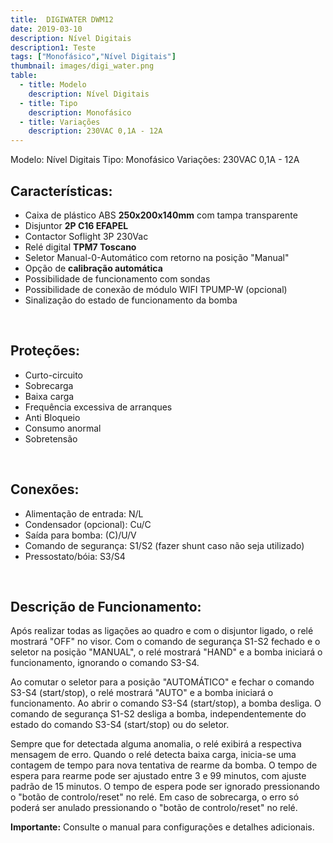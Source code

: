 ```yaml
---
title:  DIGIWATER DWM12
date: 2019-03-10
description: Nível Digitais 
description1: Teste 
tags: ["Monofásico","Nível Digitais"]
thumbnail: images/digi_water.png
table:
  - title: Modelo
    description: Nível Digitais 
  - title: Tipo
    description: Monofásico
  - title: Variações
    description: 230VAC 0,1A - 12A
---
```


Modelo: Nível Digitais 
Tipo: Monofásico
Variações: 230VAC 0,1A - 12A



## Características:

* Caixa de plástico ABS **250x200x140mm** com tampa transparente
* Disjuntor **2P C16 EFAPEL**
* Contactor Soflight 3P 230Vac
* Relé digital **TPM7 Toscano**
* Seletor Manual-0-Automático com retorno na posição "Manual"
* Opção de **calibração automática**
* Possibilidade de funcionamento com sondas
* Possibilidade de conexão de módulo WIFI TPUMP-W (opcional)
* Sinalização do estado de funcionamento da bomba

<br/>

## Proteções:

* Curto-circuito
* Sobrecarga
* Baixa carga
* Frequência excessiva de arranques
* Anti Bloqueio
* Consumo anormal
* Sobretensão

<br/>

## Conexões:

* Alimentação de entrada: N/L
* Condensador (opcional): Cu/C
* Saída para bomba: (C)/U/V
* Comando de segurança: S1/S2 (fazer shunt caso não seja utilizado)
* Pressostato/bóia: S3/S4

<br/>

## Descrição de Funcionamento:

Após realizar todas as ligações ao quadro e com o disjuntor ligado, o relé mostrará "OFF" no visor. Com o comando de segurança S1-S2 fechado e o seletor na posição "MANUAL", o relé mostrará "HAND" e a bomba iniciará o funcionamento, ignorando o comando S3-S4.


Ao comutar o seletor para a posição "AUTOMÁTICO" e fechar o comando S3-S4 (start/stop), o relé mostrará "AUTO" e a bomba iniciará o funcionamento. Ao abrir o comando S3-S4 (start/stop), a bomba desliga. O comando de segurança S1-S2 desliga a bomba, independentemente do estado do comando S3-S4 (start/stop) ou do seletor.


Sempre que for detectada alguma anomalia, o relé exibirá a respectiva mensagem de erro. Quando o relé detecta baixa carga, inicia-se uma contagem de tempo para nova tentativa de rearme da bomba. O tempo de espera para rearme pode ser ajustado entre 3 e 99 minutos, com ajuste padrão de 15 minutos. O tempo de espera pode ser ignorado pressionando o "botão de controlo/reset" no relé. Em caso de sobrecarga, o erro só poderá ser anulado pressionando o "botão de controlo/reset" no relé.


**Importante:** Consulte o manual para configurações e detalhes adicionais. 
